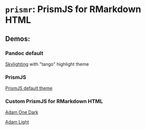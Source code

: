 
# `prismr`: PrismJS for RMarkdown HTML

## Demos:

### Pandoc default

[Skylighting](skylighting/) with "tango" highlight theme

### PrismJS

[PrismJS default theme](default-theme/)

### Custom PrismJS for RMarkdown HTML

[Adam One Dark](dark-theme/)

[Adam Light](light-theme/)
